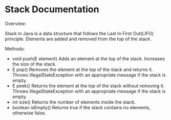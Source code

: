 # Stack Documentation

Overview:

Stack in Java is a data structure that follows the Last In First Out(LIFO) principle. Elements are added and removed from the top of the stack.

Methods:

* void push(E element)
    Adds an element at the top of the stack.
    Increases the size of the stack.
* E pop()
    Removes the element at the top of the stack and returns it.
    Throws IllegalStateException with an appropriate message if the stack is empty.
* E peek()
    Returns the element at the top of the stack without removing it.
    Throws IllegalStateException with an appropriate message if the stack is empty.
* int size()
    Returns the number of elements inside the stack.
* boolean isEmpty()
    Returns true if the stack contains no elements, otherwise false.
